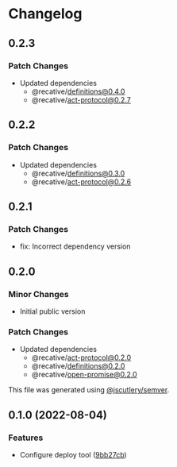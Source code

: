 # Changelog

## 0.2.3

### Patch Changes

- Updated dependencies
  - @recative/definitions@0.4.0
  - @recative/act-protocol@0.2.7

## 0.2.2

### Patch Changes

- Updated dependencies
  - @recative/definitions@0.3.0
  - @recative/act-protocol@0.2.6

## 0.2.1

### Patch Changes

- fix: Incorrect dependency version

## 0.2.0

### Minor Changes

- Initial public version

### Patch Changes

- Updated dependencies
  - @recative/act-protocol@0.2.0
  - @recative/definitions@0.2.0
  - @recative/open-promise@0.2.0

This file was generated using [@jscutlery/semver](https://github.com/jscutlery/semver).

## 0.1.0 (2022-08-04)

### Features

- Configure deploy tool ([9bb27cb](https://github.com/recative/recative-system/commit/9bb27cb7512d097b7d4e385876db3e90a8da24ec))
